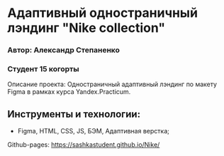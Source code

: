 # Адаптивный одностраничный лэндинг "Nike collection"
### Автор: Александр Степаненко
### Студент 15 когорты

Описание проекта:
Одностраничный адаптивный лэндинг по макету Figma в рамках курса Yandex.Practicum.

## Инструменты и технологии:
* Figma, HTML, CSS, JS, БЭМ, Адаптивная верстка;

Github-pages: https://sashkastudent.github.io/Nike/
